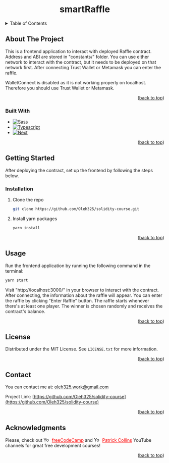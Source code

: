 <h1 align="center">smartRaffle</h1>

<!-- TABLE OF CONTENTS -->
<details>
  <summary>Table of Contents</summary>
  <ol>
    <li>
      <a href="#about-the-project">About The Project</a>
      <ul>
        <li><a href="#built-with">Built With</a></li>
      </ul>
    </li>
    <li>
      <a href="#getting-started">Getting Started</a>
      <ul>
        <li><a href="#installation">Installation</a></li>
      </ul>
    </li>
    <li><a href="#usage">Usage</a></li>
    <li><a href="#license">License</a></li>
    <li><a href="#contact">Contact</a></li>
    <li><a href="#acknowledgments">Acknowledgments</a></li>
  </ol>
</details>

<!-- ABOUT THE PROJECT -->

## About The Project

This is a frontend application to interact with deployed Raffle contract. Address and ABI are stored in "constants/" folder. You can use either network to interact with the contract, but it needs to be deployed on that network first. After connecting Trust Wallet or Metamask you can enter the raffle.

WalletConnect is disabled as it is not working properly on localhost. Therefore you should use Trust Wallet or Metamask.

<p align="right">(<a href="#readme-top">back to top</a>)</p>

### Built With

- [![Sass][Sass-lang.com]][Sass-url]
- [![Typescript][Typescriptlang.org]][Typescript-url]
- [![Next][Nextjs]][Next-url]

<p align="right">(<a href="#readme-top">back to top</a>)</p>

<!-- GETTING STARTED -->

## Getting Started

After deploying the contract, set up the frontend by following the steps below.

### Installation

1. Clone the repo
    ```sh
    git clone https://github.com/Oleh325/solidity-course.git
    ```
2. Install yarn packages
    ```sh
    yarn install
    ```

<p align="right">(<a href="#readme-top">back to top</a>)</p>

<!-- USAGE EXAMPLES -->

## Usage

Run the frontend application by running the following command in the terminal:

```sh
yarn start
```

Visit "http://localhost:3000/" in your browser to interact with the contract. After connecting, the information about the raffle will appear. You can enter the raffle by clicking "Enter Raffle" button. The raffle starts whenever there's at least one player. The winner is chosen randomly and receives the contract's balance.


<p align="right">(<a href="#readme-top">back to top</a>)</p>

<!-- LICENSE -->

## License

Distributed under the MIT License. See `LICENSE.txt` for more information.

<p align="right">(<a href="#readme-top">back to top</a>)</p>

<!-- CONTACT -->

## Contact

You can contact me at: oleh325.work@gmail.com

Project Link: [https://github.com/Oleh325/solidity-course](https://github.com/Oleh325/solidity-course)

<p align="right">(<a href="#readme-top">back to top</a>)</p>

<!-- ACKNOWLEDGMENTS -->

## Acknowledgments

Please, check out <img src="https://upload.wikimedia.org/wikipedia/commons/e/ef/Youtube_logo.png?20220706172052" alt="Youtube logo" style="height: 15px; width:22.5px;"/> <a href="https://www.youtube.com/@freecodecamp" style="color: red;">freeCodeCamp</a>
 and <img src="https://upload.wikimedia.org/wikipedia/commons/e/ef/Youtube_logo.png?20220706172052" alt="Youtube logo" style="height: 15px; width:22.5px;"/> <a href="https://www.youtube.com/@PatrickAlphaC" style="color: red;">Patrick Collins</a> YouTube channels for great free development courses!


<p align="right">(<a href="#readme-top">back to top</a>)</p>

<!-- MARKDOWN LINKS & IMAGES -->
<!-- https://www.markdownguide.org/basic-syntax/#reference-style-links -->

[linkedin-shield]: https://img.shields.io/badge/-LinkedIn-black.svg?style=for-the-badge&logo=linkedin&colorB=555
[linkedin-url]: https://www.linkedin.com/in/oleh-yatskiv-8746b820b/
[Sass-lang.com]: https://img.shields.io/badge/SASS-hotpink.svg?style=for-the-badge&logo=SASS&logoColor=white
[Sass-url]: https://sass-lang.com/
[Typescriptlang.org]: https://img.shields.io/badge/TypeScript-007ACC?style=for-the-badge&logo=typescript&logoColor=white
[Typescript-url]: https://www.typescriptlang.org/
[Nextjs]: https://img.shields.io/badge/Next-black?style=for-the-badge&logo=next.js&logoColor=white
[Next-url]: https://nextjs.org/
[Hardhat-url]: https://hardhat.org/
[Alchemy-url]: https://www.alchemy.com/